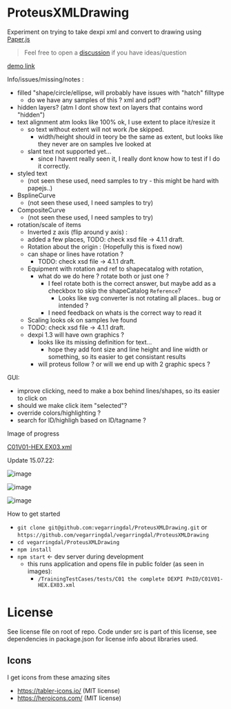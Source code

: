# ProteusXMLDrawing

Experiment on trying to take dexpi xml and convert to drawing using [Paper.js](http://paperjs.org/)



> Feel free to open a [discussion](https://github.com/vegarringdal/ProteusXMLDrawing/discussions) if you have ideas/question

[demo link](https://vegarringdal.github.io/ProteusXMLDrawing)



Info/issues/missing/notes :
- filled "shape/circle/ellipse, will probably have issues with "hatch" filltype
  - do we have any samples of this ? xml and pdf?
- hidden layers? (atm I dont show text on layers that contains word "hidden")
- text alignment atm looks like 100% ok, I use extent to place it/resize it
   - so text without extent will not work /be skipped.
     - width/height should in teory be the same as extent, but looks like they never are on samples Ive looked at
   - slant text not supported yet...
     - since I havent really seen it, I really dont know how to test if I do it correctly.
- styled text
  - (not seen these used, need samples to try - this might be hard with papejs..)
- BsplineCurve 
  - (not seen these used, I need samples to try)
- CompositeCurve 
  - (not seen these used, I need samples to try)
- rotation/scale of items
  -  Inverted z axis (flip around y axis) : <Axis X="0" Y="0" Z="-1"/>
    - added a few places, TODO: check xsd file -> 4.1.1 draft.
  -  Rotation about the origin :  <Reference X=”[cosØ]” Y=”[sinØ]” Z=”0” /> (Hopefully this is fixed now)
    - can shape or lines have rotation ?
      - TODO: check xsd file -> 4.1.1 draft.
    - Equipment with rotation and ref to shapecatalog with rotation, 
      - what do we do here ? rotate both or just one ?
        - I feel rotate both is the correct answer, but maybe add as a checkbox to skip the shapeCatalog `Reference`? 
          - Looks like svg converter is not rotating all places.. bug or intended ?
        - I need feedback on whats is the correct way to read it
  -  Scaling looks ok on samples Ive found
    - TODO: check xsd file -> 4.1.1 draft.
  - dexpi 1.3 will have own graphics ?
    - looks like its missing definition for text...
      - hope they add font size and line height and line width or something, so its easier to get consistant results
    - will proteus follow ? or will we end up with 2 graphic specs ?

GUI:
- improve clicking, need to make a box behind lines/shapes, so its easier to click on
- should we make click item "selected"?
- override colors/highlighting ?
- search for ID/highligh based on ID/tagname ?


Image of progress

[C01V01-HEX.EX03.xml](https://github.com/vegarringdal/ProteusXMLDrawing/blob/main/public/TrainingTestCases/tests/C01%20the%20complete%20DEXPI%20PnID/C01V01-HEX.EX03.xml)

Update 15.07.22:

![image](https://user-images.githubusercontent.com/94840334/179200130-8f4e132b-5a5e-4388-a1d0-bfb30a498951.png)


![image](https://user-images.githubusercontent.com/94840334/179200099-426bce47-c079-4384-9f63-69f6086a1a8e.png)


![image](https://user-images.githubusercontent.com/94840334/179200167-1b3c5771-6a83-45e7-963e-072b453c2899.png)



How to get started
* `git clone git@github.com:vegarringdal/ProteusXMLDrawing.git` or `https://github.com/vegarringdal/vegarringdal/ProteusXMLDrawing`
* `cd vegarringdal/ProteusXMLDrawing`
* `npm install`
* `npm start` <- dev server during development
  *  this runs application and opens file in public folder (as seen in images): 
     * `/TrainingTestCases/tests/C01 the complete DEXPI PnID/C01V01-HEX.EX03.xml`





# License

See license file on root of repo.
Code under src is part of this license, see dependencies in package.json 
for license info about libraries used.


## Icons

I get icons from these amazing sites

* https://tabler-icons.io/   (MIT license)
* https://heroicons.com/  (MIT license)